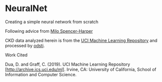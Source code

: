 # NeuralNet
Creating a simple neural network from scratch

Following advice from [Milo Spencer-Harper](https://medium.com/technology-invention-and-more/how-to-build-a-simple-neural-network-in-9-lines-of-python-code-cc8f23647ca1)

CKD data analyzed herein is from the [UCI Machine Learning Repository](https://archive.ics.uci.edu/ml/datasets/Chronic_Kidney_Disease) and processed by [odsti](https://github.com/odsti).

Work Cited

Dua, D. and Graff, C. (2019). UCI Machine Learning Repository [http://archive.ics.uci.edu/ml]. Irvine, CA: University of California, School of Information and Computer Science.